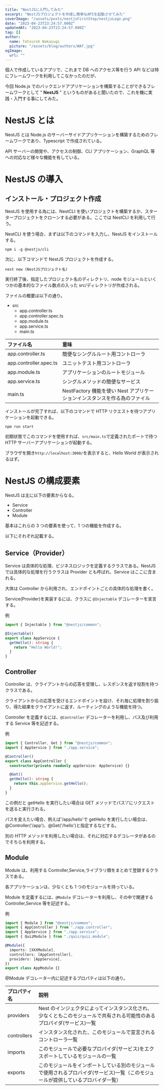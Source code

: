 ```yaml
---
title: "NestJSに入門してみた"
excerpt: "NestJSプロジェクトを作成し簡単なAPIを起動させてみた"
coverImage: "/assets/posts/nestjsFirstStep/nestjsLogo.png"
date: "2023-04-23T23:24:57.000Z"
updatedAt: "2023-04-23T23:24:57.000Z"
tag: []
author:
  name: Tatsuroh Wakasugi
  picture: "/assets/blog/authors/WAT.jpg"
ogImage:
  url: ""
---
```


個人で作成しているアプリで、これまで DB へのアクセス等を行う API などは特にフレームワークを利用してこなかったのだが、

今回 Node.js でのバックエンドアプリケーションを構築することができるフレームワークとして " **NestJS** " というものがあると聞いたので、これを機に実践・入門する事にしてみた。

# NestJS とは

NestJS とは Node.js のサーバーサイドアプリケーションを構築するためのフレームワークであり、Typescript で作成されている。

API サーバーの開発や、アクセスの制御、CLI アプリケーション、GraphQL 等への対応など様々な機能を有している。

# NestJS の導入

## インストール・プロジェクト作成

NestJS を使用する為には、NestCLI を使いプロジェクトを構築するか、スタータープロジェクトをクローンする必要がある。ここでは NestCLI を利用して行う。

NestCLI を使う場合、まずは以下のコマンドを入力し、NestJS をインストールする。

```shell
npm i -g @nestjs/cli
```

次に、以下コマンドで NestJS プロジェクトを作成する。

```shell
nest new (NestJSプロジェクト名)
```

実行終了後、指定したプロジェクト名のディレクトリ、node モジュールといくつかの基本的なファイル数点の入った src/ディレクトリが作成される。

ファイルの概要は以下の通り。

- src
  - app.controller.ts
  - app.controller.spec.ts
  - app.module.ts
  - app.service.ts
  - main.ts

| ファイル名             | 意味                                                                       |
| :--------------------- | :------------------------------------------------------------------------- |
| app.controller.ts      | 簡便なシングルルート用コントローラ                                         |
| app.controller.spec.ts | ユニットテスト用コントローラ                                               |
| app.module.ts          | アプリケーションのルートモジュール                                         |
| app.service.ts         | シングルメソッドの簡便なサービス                                           |
| main.ts                | NestFactory 機能を使い Nest アプリケーションインスタンスを作る為のファイル |

インストールが完了すれば、以下のコマンドで HTTP リクエストを待つアプリケーションを起動できる。

```shell
npm run start
```

初期状態でこのコマンドを使用すれば、`src/main.ts`で定義されたポートで待つ HTTP サーバーアプリケーションが起動する。

ブラウザを開き`http://localhost:3000/`を表示すると、Hello World が表示されるはず。

# NestJS の構成要素

NestJS は主に以下の要素からなる。

- Service
- Controller
- Module

基本はこれらの 3 つの要素を使って、1 つの機能を作成する。

以下にそれぞれ記載する。

## Service（Provider）

Service は具体的な処理、ビジネスロジックを定義するクラスである。NestJS では具体的な処理を行うクラスは Provider とも呼ばれ、Service はここに含まれる。

大体は Controller から利用され、エンドポイントごとの具体的な処理を書く。

Service(Provider)を実装するには、クラスに `@Injectable` デコレーターを宣言する。

例

```typescript
import { Injectable } from "@nestjs/common";

@Injectable()
export class AppService {
  getHello(): string {
    return "Hello World!";
  }
}
```

## Controller

Controller は、クライアントからの応答を受理し、レスポンスを返す役割を持つクラスである。

クライアントからの応答を受けるエンドポイントを設け、それ毎に処理を割り振り、得た結果をクライアントに返す、ルーティングのような機能を持つ。

Controller を定義するには、`@Controller` デコレーターを利用し、パス及び利用する Service 等を記述する。

例

```typescript
import { Controller, Get } from "@nestjs/common";
import { AppService } from "./app.service";

@Controller()
export class AppController {
  constructor(private readonly appService: AppService) {}

  @Get()
  getHello(): string {
    return this.appService.getHello();
  }
}
```

この例だと getHello を実行したい場合は GET メソッドでパス'/'にリクエストを送ると実行される。

パスを変えたい場合、例えば'/app/hello'で getHello を実行したい場合は、@Controller('/app')、@Get('/hello')と指定するなどする。

別の HTTP メソッドを利用したい場合は、それに対応するデコレータがあるのでそちらを利用する。

## Module

Module は、利用する Controller,Service,ライブラリ類をまとめて登録するクラスである。

各アプリケーションは、少なくとも 1 つのモジュールを持っている。

Module を定義するには、`@Module` デコレーターを利用し、その中で関連する Controller,Service 等を記述する。

例

```typescript
import { Module } from "@nestjs/common";
import { AppController } from "./app.controller";
import { AppService } from "./app.service";
import { QuizModule } from "./quiz/quiz.module";

@Module({
  imports: [XXXModule],
  controllers: [AppController],
  providers: [AppService],
})
export class AppModule {}
```

@Module デコレーター内に記述するプロパティは以下の通り。

| プロパティ名 | 説明                                                                                                                               |
| :----------- | :--------------------------------------------------------------------------------------------------------------------------------- |
| providers    | Nest のインジェクタによってインスタンス化され、少なくともこのモジュールで共有される可能性のあるプロパイダ(サービス)一覧            |
| controllers  | インスタンス化された、このモジュールで宣言されるコントローラ一覧                                                                   |
| imports      | このモジュールで必要なプロパイダ(サービス)をエクスポートしているモジュールの一覧                                                   |
| exports      | このモジュールをインポートしている別のモジュールで使用されるプロバイダ(サービス)一覧（このモジュールが提供しているプロバイダ一覧） |
